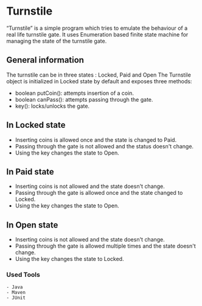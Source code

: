 # Turnstile

“Turnstile” is a simple program which tries to emulate the behaviour of a real life turnstile gate. It uses Enumeration based finite state machine for managing the state of the turnstile gate.

## General information

The turnstile can be in three states : Locked, Paid and Open
The Turnstile object is initialized in Locked state by default and exposes three methods: 
- boolean putCoin(): attempts insertion of a coin.
- boolean canPass(): attempts passing through the gate.
- key(): locks/unlocks the gate.


## In Locked state

- Inserting coins is allowed once and the state is changed to Paid.
- Passing through the gate is not allowed and the status doesn't change.
- Using the key changes the state to Open.

## In Paid state

- Inserting coins is not allowed and the state doesn't change.
- Passing through the gate is allowed once and the state changed to Locked.
- Using the key changes the state to Open.


## In Open state

- Inserting coins is not allowed and the state doesn't change.
- Passing through the gate is allowed multiple times and the state doesn't change.
- Using the key changes the state to Locked.


  
### Used Tools
```
- Java
- Maven
- JUnit
```
